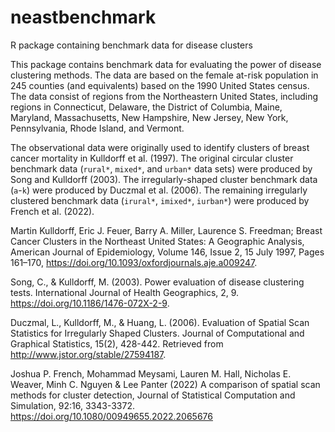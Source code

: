 # neastbenchmark
R package containing benchmark data for disease clusters

This package contains benchmark data for evaluating the power of disease clustering methods.  The data are based on the female at-risk population in 245 counties (and equivalents) based on the 1990 United States census.  The data consist of regions from the Northeastern United States, including regions in Connecticut, Delaware, the District of Columbia, Maine, Maryland, Massachusetts, New Hampshire, New Jersey, New York, Pennsylvania, Rhode Island, and Vermont.

The observational data were originally used to identify clusters of breast cancer mortality in Kulldorff et al. (1997). The original circular cluster benchmark data (`rural*`, `mixed*`, and `urban*` data sets) were produced by Song and Kulldorff (2003). The irregularly-shaped cluster benchmark data (`a`-`k`) were produced by Duczmal et al. (2006). The remaining irregularly clustered benchmark data (`irural*`, `imixed*`, `iurban*`) were produced by French et al. (2022).

Martin Kulldorff, Eric J. Feuer, Barry A. Miller, Laurence S. Freedman; Breast Cancer Clusters in the Northeast United States: A Geographic Analysis, American Journal of Epidemiology, Volume 146, Issue 2, 15 July 1997, Pages 161–170, https://doi.org/10.1093/oxfordjournals.aje.a009247.

Song, C., & Kulldorff, M. (2003). Power evaluation of disease clustering tests. International Journal of Health Geographics, 2, 9. https://doi.org/10.1186/1476-072X-2-9.

Duczmal, L., Kulldorff, M., & Huang, L. (2006). Evaluation of Spatial Scan Statistics for Irregularly Shaped Clusters. Journal of Computational and Graphical Statistics, 15(2), 428-442. Retrieved from http://www.jstor.org/stable/27594187.

Joshua P. French, Mohammad Meysami, Lauren M.
Hall, Nicholas E. Weaver, Minh C. Nguyen & Lee Panter
(2022) A comparison of spatial scan methods for cluster
detection, Journal of Statistical Computation and
Simulation, 92:16, 3343-3372. https://doi.org/10.1080/00949655.2022.2065676
